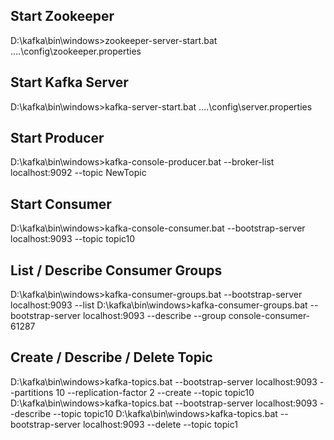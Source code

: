 Start Zookeeper
---------------
D:\kafka\bin\windows>zookeeper-server-start.bat ..\..\config\zookeeper.properties

Start Kafka Server
-----------
D:\kafka\bin\windows>kafka-server-start.bat ..\..\config\server.properties

Start Producer
--------------
D:\kafka\bin\windows>kafka-console-producer.bat --broker-list localhost:9092 --topic NewTopic

Start Consumer
--------------
D:\kafka\bin\windows>kafka-console-consumer.bat --bootstrap-server localhost:9093 --topic topic10

List / Describe Consumer Groups
----------------
D:\kafka\bin\windows>kafka-consumer-groups.bat --bootstrap-server localhost:9093 --list
D:\kafka\bin\windows>kafka-consumer-groups.bat --bootstrap-server localhost:9093 --describe --group console-consumer-61287

Create / Describe / Delete  Topic
------------
D:\kafka\bin\windows>kafka-topics.bat --bootstrap-server localhost:9093  --partitions 10 --replication-factor 2 --create --topic topic10
D:\kafka\bin\windows>kafka-topics.bat --bootstrap-server localhost:9093 --describe --topic topic10
D:\kafka\bin\windows>kafka-topics.bat --bootstrap-server localhost:9093 --delete --topic topic1

